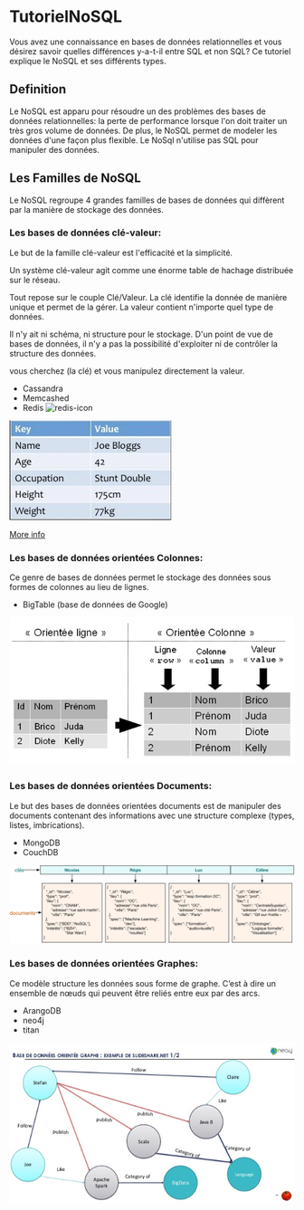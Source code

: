 # TutorielNoSQL

Vous avez une connaissance en bases de données relationnelles et vous désirez savoir quelles différences y-a-t-il entre SQL et non SQL?
Ce tutoriel explique le NoSQL et ses différents types.

## Definition

Le NoSQL est apparu pour résoudre un des problèmes des bases de données relationnelles: la perte de performance lorsque l'on doit traiter un très gros volume de données.
De plus, le NoSQL permet de modeler les données d'une façon plus flexible.
Le NoSql n'utilise pas SQL pour manipuler des données.

## Les Familles de NoSQL

Le NoSQL regroupe 4 grandes familles de bases de données qui diffèrent par la manière de stockage des données.

### Les bases de données clé-valeur:

Le but de la famille clé-valeur est l'efficacité et la simplicité. 

Un système clé-valeur agit comme une énorme table de hachage distribuée sur le réseau. 

Tout repose sur le couple Clé/Valeur. La clé identifie la donnée de manière unique et permet de la gérer. La valeur contient n'importe quel type de données.

Il n'y ait ni schéma, ni structure pour le stockage. D'un point de vue de bases de données, il n'y a pas la possibilité d'exploiter ni de contrôler la structure des données.

vous cherchez (la clé) et vous manipulez directement la valeur.

* Cassandra
* Memcashed
* Redis ![redis-icon](dbIcons/redis)

![Base de Données clé-valeur (Ref:https://smartylab.org/blog/2018/12/02/tutoriel-nosql-apprenez-les-fonctionnalites-les-types-la-nature-et-les-avantages-de-nosql/)](images/BD-cv.jpg)

[More info](BDCleValeur.md)

### Les bases de données orientées Colonnes:

Ce genre de bases de données permet le stockage des données sous formes de colonnes au lieu de lignes.

* BigTable (base de données de Google)

![Base de Données orientée Colonnes (Ref:http://michaelmorello.blogspot.com)](images/DB-colonnes.png)

### Les bases de données orientées Documents:

Le but des bases de données orientées documents est de manipuler des documents contenant des informations avec une structure complexe (types, listes, imbrications).

* MongoDB
* CouchDB

![Base de Données orientées Documents (Ref:https://openclassrooms.com )](images/BD-documents.png)


### Les bases de données orientées Graphes:

Ce modèle structure les données sous forme de graphe. C’est à dire un ensemble de nœuds qui peuvent être reliés entre eux par des arcs.

* ArangoDB
* neo4j
* titan

![Base de Données orientée Graphe (Ref: https://fr.slideshare.net/MichrafyMustafa/base-de-donnes-graphe-noe4j-concepts-et-mise-en-oeuvre)](images/BD-graph.jpg)
